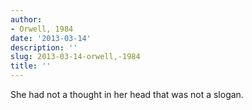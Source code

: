 ```yaml
---
author:
- Orwell, 1984
date: '2013-03-14'
description: ''
slug: 2013-03-14-orwell,-1984
title: ''
---
```

She had not a thought in her head that was not a slogan.



